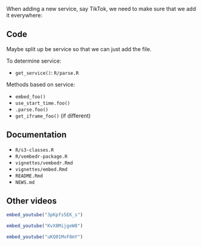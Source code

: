 When adding a new service, say TikTok, we need to make sure that we add it everywhere:

## Code

Maybe split up be service so that we can just add the file.

To determine service:

- `get_service()`: `R/parse.R` 

Methods based on service:

- `embed_foo()`
- `use_start_time.foo()`
- `.parse.foo()`
- `get_iframe_foo()` (if different)

## Documentation

- `R/s3-classes.R`
- `R/vembedr-package.R`
- `vignettes/vembedr.Rmd`
- `vignettes/embed.Rmd`
- `README.Rmd`
- `NEWS.md`

## Other videos

```r
embed_youtube("3pKpfs5EK_s") 
```

```r
embed_youtube("KvX8MijgeW8")
```

```r
embed_youtube("uKQ01MvF8mY")
```
